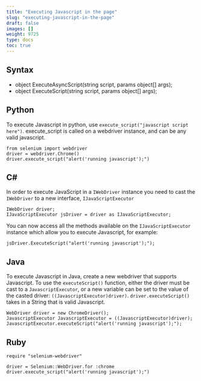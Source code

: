 ```yaml
---
title: "Executing Javascript in the page"
slug: "executing-javascript-in-the-page"
draft: false
images: []
weight: 9725
type: docs
toc: true
---
```


## Syntax
- object ExecuteAsyncScript(string script, params object[] args);
- object ExecuteScript(string script, params object[] args);

## Python
To execute Javascript in python, use `execute_script("javascript script here")`. 
execute_script is called on a webdriver instance, and can be any valid javascript.

<!-- language: python -->

    from selenium import webdriver
    driver = webdriver.Chrome()
    driver.execute_script("alert('running javascript');")


## C#
In order to execute JavaScript in a `IWebDriver` instance you need to cast the `IWebDriver` to a new interface, `IJavaScriptExecutor`

<!-- language: c# -->

    IWebDriver driver;
    IJavaScriptExecutor jsDriver = driver as IJavaScriptExecutor;

You can now access all the methods available on the `IJavaScriptExecutor` instance which allow you to execute Javascript, for example:

<!-- language: c# -->

    jsDriver.ExecuteScript("alert('running javascript');");



## Java
To execute Javascript in Java, create a new webdriver that supports Javascript. To use the `executeScript()` function, either the driver must be cast to a `JavascriptExecutor`, or a new variable can be set to the value of the casted driver: `((JavascriptExecutor)driver)`. `driver.executeScript()` takes in a String that is valid Javascript.
    
<!-- language: java -->

    WebDriver driver = new ChromeDriver();
    JavascriptExecutor JavascriptExecutor = ((JavascriptExecutor)driver);
    JavascriptExecutor.executeScript("alert('running javascript');");

## Ruby
<!-- language: ruby -->

    require "selenium-webdriver"

    driver = Selenium::WebDriver.for :chrome
    driver.execute_script("alert('running javascript');")

